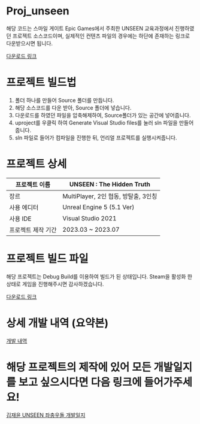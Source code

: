 # Proj_unseen
해당 코드는 스마일 게이트 Epic Games에서 주최한 UNSEEN 교육과정에서 진행하였던 프로젝트 소스코드이며, 실제적인 컨텐츠 파일의 경우에는 하단에 존재하는 링크로 다운받으시면 됩니다.

[다운로드 링크](https://drive.google.com/file/d/1buOjZO_3-oLIZfYOlh-zTwXbcTPBkowG/view?usp=sharing) 

# 프로젝트 빌드법
1. 폴더 하나를 만들어 Source 폴더를 만듭니다.
2. 해당 소스코드를 다운 받아, Source 폴더에 넣습니다.
3. 다운로드를 하였던 파일을 압축해제하여, Source폴더가 있는 공간에 넣어줍니다.
4. uproject를 우클릭 하여 Generate Visual Studio files를 눌러 sln 파일을 만들어 줍니다.
5. sln 파일로 들어가 컴파일을 진행한 뒤, 언리얼 프로젝트를 실행시켜줍니다.

# 프로젝트 상세
|프로젝트 이름|UNSEEN : The Hidden Truth|
|------|---|
|장르|MultiPlayer, 2인 협동, 방탈출, 3인칭|
|사용 에디터|Unreal Engine 5 (5.1 Ver)|
|사용 IDE|Visual Studio 2021|
|프로젝트 제작 기간|2023.03 ~ 2023.07|

# 프로젝트 빌드 파일
해당 프로젝트는 Debug Build를 이용하여 빌드가 된 상태입니다. Steam을 활성화 한 상태로 게임을 진행해주시면 감사하겠습니다.

[다운로드 링크](https://drive.google.com/file/d/1XkfGYo_expZsfPqyi0nYHaSWGBp83wvY/view?usp=sharing)

# 상세 개발 내역 (요약본)

[개발 내역](https://chief-plum-961.notion.site/Project-UNSEEN-The-Hidden-Truth-4bf5412dd9554d9ab72e9dd962ebd45a?pvs=4)


# 해당 프로젝트의 제작에 있어 모든 개발일지를 보고 싶으시다면 다음 링크에 들어가주세요!

[김재윤 UNSEEN 좌충우돌 개발일지](https://chief-plum-961.notion.site/f9fb443e917a4528b415bb8eaf049ebd?v=112fb81b5e5c4b3e8ac1c89b0a38cdbf&pvs=4)
